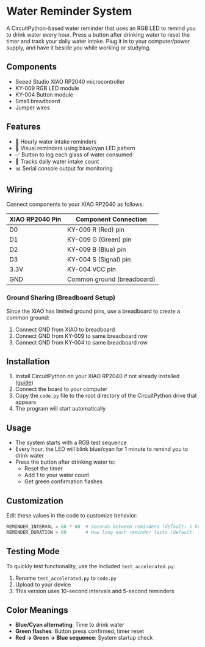 # Water Reminder System

A CircuitPython-based water reminder that uses an RGB LED to remind you to drink water every hour. Press a button after drinking water to reset the timer and track your daily water intake. Plug it in to your computer/power supply, and have it beside you while working or studying.

## Components

- Seeed Studio XIAO RP2040 microcontroller
- KY-009 RGB LED module
- KY-004 Button module
- Small breadboard
- Jumper wires

## Features

- 🚰 Hourly water intake reminders
- 🔵 Visual reminders using blue/cyan LED pattern
- ✅ Button to log each glass of water consumed
- 🧮 Tracks daily water intake count
- 📊 Serial console output for monitoring

## Wiring

Connect components to your XIAO RP2040 as follows:

| XIAO RP2040 Pin | Component Connection          |
|-----------------|-------------------------------|
| D0              | KY-009 R (Red) pin            |
| D1              | KY-009 G (Green) pin          |
| D2              | KY-009 B (Blue) pin           |
| D3              | KY-004 S (Signal) pin         |
| 3.3V            | KY-004 VCC pin                |
| GND             | Common ground (breadboard)    |

### Ground Sharing (Breadboard Setup)

Since the XIAO has limited ground pins, use a breadboard to create a common ground:
1. Connect GND from XIAO to breadboard
2. Connect GND from KY-009 to same breadboard row
3. Connect GND from KY-004 to same breadboard row

## Installation

1. Install CircuitPython on your XIAO RP2040 if not already installed ([guide](https://wiki.seeedstudio.com/XIAO-RP2040-with-CircuitPython/))
2. Connect the board to your computer
3. Copy the `code.py` file to the root directory of the CircuitPython drive that appears
4. The program will start automatically

## Usage

- The system starts with a RGB test sequence
- Every hour, the LED will blink blue/cyan for 1 minute to remind you to drink water
- Press the button after drinking water to:
  - Reset the timer
  - Add 1 to your water count
  - Get green confirmation flashes

## Customization

Edit these values in the code to customize behavior:

```python
REMINDER_INTERVAL = 60 * 60  # Seconds between reminders (default: 1 hour)
REMINDER_DURATION = 60       # How long each reminder lasts (default: 1 minute)
```

## Testing Mode

To quickly test functionality, use the included `test_accelerated.py`:
1. Rename `test_accelerated.py` to `code.py`
2. Upload to your device
3. This version uses 10-second intervals and 5-second reminders

## Color Meanings

- **Blue/Cyan alternating**: Time to drink water
- **Green flashes**: Button press confirmed, timer reset
- **Red → Green → Blue sequence**: System startup check
